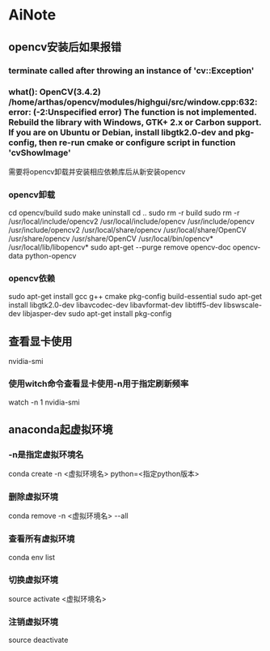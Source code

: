 # AiNote

## opencv安装后如果报错
### terminate called after throwing an instance of 'cv::Exception'<br>
###   what():  OpenCV(3.4.2) /home/arthas/opencv/modules/highgui/src/window.cpp:632: error: (-2:Unspecified error) The function is not implemented. Rebuild the library with Windows, GTK+ 2.x or Carbon support. If you are on Ubuntu or Debian, install libgtk2.0-dev and pkg-config, then re-run cmake or configure script in function 'cvShowImage'<br>
需要将opencv卸载并安装相应依赖库后从新安装opencv

### opencv卸载
cd opencv/build
sudo make uninstall 
cd ..
sudo rm -r build
sudo rm -r /usr/local/include/opencv2 /usr/local/include/opencv /usr/include/opencv /usr/include/opencv2 /usr/local/share/opencv /usr/local/share/OpenCV /usr/share/opencv /usr/share/OpenCV /usr/local/bin/opencv* /usr/local/lib/libopencv*
sudo apt-get --purge remove opencv-doc opencv-data python-opencv

### opencv依赖
sudo apt-get install gcc g++ cmake pkg-config build-essential
sudo apt-get install libgtk2.0-dev libavcodec-dev libavformat-dev libtiff5-dev libswscale-dev libjasper-dev
sudo apt-get install pkg-config

## 查看显卡使用
nvidia-smi
### 使用witch命令查看显卡使用-n用于指定刷新频率
watch -n 1 nvidia-smi


## anaconda起虚拟环境 
### -n是指定虚拟环境名
conda create -n <虚拟环境名> python=<指定python版本>
### 删除虚拟环境
conda remove -n <虚拟环境名> --all
### 查看所有虚拟环境
conda env list
### 切换虚拟环境
source activate <虚拟环境名>
### 注销虚拟环境
source deactivate
